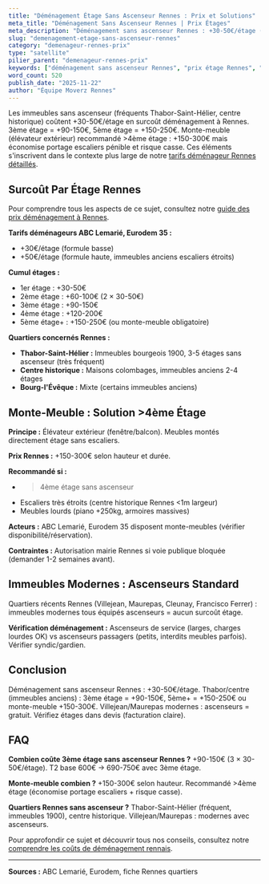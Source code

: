 ```yaml
---
title: "Déménagement Étage Sans Ascenseur Rennes : Prix et Solutions"
meta_title: "Déménagement Sans Ascenseur Rennes | Prix Étages"
meta_description: "Déménagement sans ascenseur Rennes : +30-50€/étage (Thabor, centre immeubles anciens). 3ème étage = +90-150€. Monte-meuble +150-300€ si >4ème."
slug: "demenagement-etage-sans-ascenseur-rennes"
category: "demenageur-rennes-prix"
type: "satellite"
pilier_parent: "demenageur-rennes-prix"
keywords: ["déménagement sans ascenseur Rennes", "prix étage Rennes", "monte-meuble Rennes"]
word_count: 520
publish_date: "2025-11-22"
author: "Équipe Moverz Rennes"
---
```


Les immeubles sans ascenseur (fréquents Thabor-Saint-Hélier, centre historique) coûtent +30-50€/étage en surcoût déménagement à Rennes. 3ème étage = +90-150€, 5ème étage = +150-250€. Monte-meuble (élévateur extérieur) recommandé >4ème étage : +150-300€ mais économise portage escaliers pénible et risque casse. Ces éléments s'inscrivent dans le contexte plus large de notre [tarifs déménageur Rennes détaillés](/blog/demenagement-rennes/demenageur-rennes-prix).

## Surcoût Par Étage Rennes

Pour comprendre tous les aspects de ce sujet, consultez notre [guide des prix déménagement à Rennes](/blog/demenagement-rennes/demenageur-rennes-prix).

**Tarifs déménageurs ABC Lemarié, Eurodem 35 :**
- +30€/étage (formule basse)
- +50€/étage (formule haute, immeubles anciens escaliers étroits)

**Cumul étages :**
- 1er étage : +30-50€
- 2ème étage : +60-100€ (2 × 30-50€)
- 3ème étage : +90-150€
- 4ème étage : +120-200€
- 5ème étage+ : +150-250€ (ou monte-meuble obligatoire)

**Quartiers concernés Rennes :**
- **Thabor-Saint-Hélier :** Immeubles bourgeois 1900, 3-5 étages sans ascenseur (très fréquent)
- **Centre historique :** Maisons colombages, immeubles anciens 2-4 étages
- **Bourg-l'Évêque :** Mixte (certains immeubles anciens)

## Monte-Meuble : Solution >4ème Étage

**Principe :** Élévateur extérieur (fenêtre/balcon). Meubles montés directement étage sans escaliers.

**Prix Rennes :** +150-300€ selon hauteur et durée.

**Recommandé si :**
- >4ème étage sans ascenseur
- Escaliers très étroits (centre historique Rennes <1m largeur)
- Meubles lourds (piano +250kg, armoires massives)

**Acteurs :** ABC Lemarié, Eurodem 35 disposent monte-meubles (vérifier disponibilité/réservation).

**Contraintes :** Autorisation mairie Rennes si voie publique bloquée (demander 1-2 semaines avant).

## Immeubles Modernes : Ascenseurs Standard

Quartiers récents Rennes (Villejean, Maurepas, Cleunay, Francisco Ferrer) : immeubles modernes tous équipés ascenseurs = aucun surcoût étage.

**Vérification déménagement :** Ascenseurs de service (larges, charges lourdes OK) vs ascenseurs passagers (petits, interdits meubles parfois). Vérifier syndic/gardien.

## Conclusion

Déménagement sans ascenseur Rennes : +30-50€/étage. Thabor/centre (immeubles anciens) : 3ème étage = +90-150€, 5ème+ = +150-250€ ou monte-meuble +150-300€. Villejean/Maurepas modernes : ascenseurs = gratuit. Vérifiez étages dans devis (facturation claire).

## FAQ

**Combien coûte 3ème étage sans ascenseur Rennes ?**
+90-150€ (3 × 30-50€/étage). T2 base 600€ → 690-750€ avec 3ème étage.

**Monte-meuble combien ?**
+150-300€ selon hauteur. Recommandé >4ème étage (économise portage escaliers + risque casse).

**Quartiers Rennes sans ascenseur ?**
Thabor-Saint-Hélier (fréquent, immeubles 1900), centre historique. Villejean/Maurepas : modernes avec ascenseurs.

Pour approfondir ce sujet et découvrir tous nos conseils, consultez notre [comprendre les coûts de déménagement rennais](/blog/demenagement-rennes/demenageur-rennes-prix).

---
**Sources :** ABC Lemarié, Eurodem, fiche Rennes quartiers

